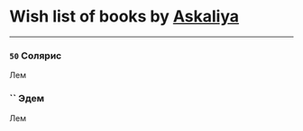 # Wish list of books by [Askaliya](http://vk.com/id326783541)
---

### `50` Солярис
Лем

### `` Эдем
Лем

